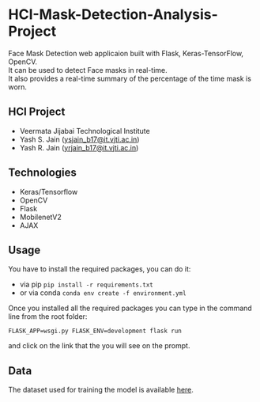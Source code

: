# HCI-Mask-Detection-Analysis-Project
Face Mask Detection web applicaion built with Flask, Keras-TensorFlow, OpenCV.  
It can be used to detect Face masks in real-time.  
It also provides a real-time summary of the percentage of the time mask is worn.

## HCI Project
- Veermata Jijabai Technological Institute
- Yash S. Jain (ysjain_b17@it.vjti.ac.in)
- Yash R. Jain (yrjain_b17@it.vjti.ac.in)

## Technologies
- Keras/Tensorflow
- OpenCV
- Flask
- MobilenetV2
- AJAX

## Usage
You have to install the required packages, you can do it:
- via pip
```pip install -r requirements.txt```
- or via conda
```conda env create -f environment.yml```

Once you installed all the required packages you can type in the command line from the root folder:

```
FLASK_APP=wsgi.py FLASK_ENV=development flask run
```
and click on the link that the you will see on the prompt.

## Data
The dataset used for training the model is available <a href="https://www.kaggle.com/omkargurav/face-mask-dataset">here</a>.

